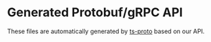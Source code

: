 # Generated Protobuf/gRPC API

These files are automatically generated by [ts-proto](https://github.com/stephenh/ts-proto) based on our API.